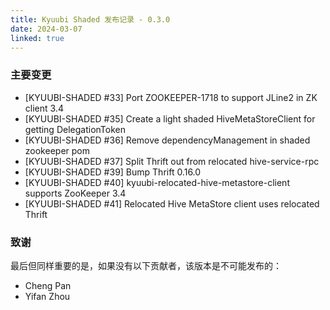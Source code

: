 ```yaml
---
title: Kyuubi Shaded 发布记录 - 0.3.0
date: 2024-03-07
linked: true
---
```

<!---
  Licensed under the Apache License, Version 2.0 (the "License");
  you may not use this file except in compliance with the License.
  You may obtain a copy of the License at

   http://www.apache.org/licenses/LICENSE-2.0

  Unless required by applicable law or agreed to in writing, software
  distributed under the License is distributed on an "AS IS" BASIS,
  WITHOUT WARRANTIES OR CONDITIONS OF ANY KIND, either express or implied.
  See the License for the specific language governing permissions and
  limitations under the License. See accompanying LICENSE file.
-->

### 主要变更

- [KYUUBI-SHADED #33] Port ZOOKEEPER-1718 to support JLine2 in ZK client 3.4
- [KYUUBI-SHADED #35] Create a light shaded HiveMetaStoreClient for getting DelegationToken
- [KYUUBI-SHADED #36] Remove dependencyManagement in shaded zookeeper pom
- [KYUUBI-SHADED #37] Split Thrift out from relocated hive-service-rpc
- [KYUUBI-SHADED #39] Bump Thrift 0.16.0
- [KYUUBI-SHADED #40] kyuubi-relocated-hive-metastore-client supports ZooKeeper 3.4
- [KYUUBI-SHADED #41] Relocated Hive MetaStore client uses relocated Thrift

### 致谢

最后但同样重要的是，如果没有以下贡献者，该版本是不可能发布的：

* Cheng Pan
* Yifan Zhou
